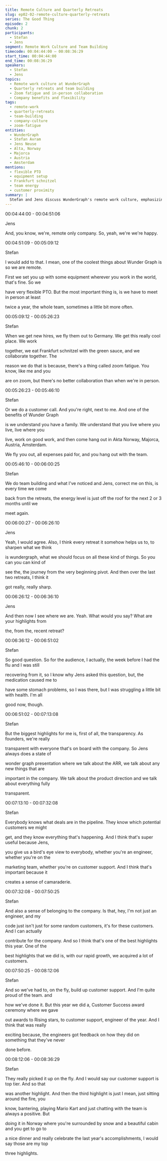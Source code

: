 ```yaml
---
title: Remote Culture and Quarterly Retreats
slug: ep02-02-remote-culture-quarterly-retreats
series: The Good Thing
episode: 2
chunk: 2
participants:
  - Stefan
  - Jens
segment: Remote Work Culture and Team Building
timecode: 00:04:44:00 – 00:08:36:29
start_time: 00:04:44:00
end_time: 00:08:36:29
speakers:
  - Stefan
  - Jens
topics:
  - Remote work culture at WunderGraph
  - Quarterly retreats and team building
  - Zoom fatigue and in-person collaboration
  - Company benefits and flexibility
tags:
  - remote-work
  - quarterly-retreats
  - team-building
  - company-culture
  - zoom-fatigue
entities:
  - WunderGraph
  - Stefan Avram
  - Jens Neuse
  - Alta, Norway
  - Majorca
  - Austria
  - Amsterdam
mentions:
  - flexible PTO
  - equipment setup
  - Frankfurt schnitzel
  - team energy
  - customer proximity
summary: |
  Stefan and Jens discuss WunderGraph's remote work culture, emphasizing the importance of quarterly in-person retreats to combat zoom fatigue and build stronger team bonds. They explain how the company balances remote flexibility with regular face-to-face collaboration, including flying new hires to Germany for onboarding. The conversation highlights how these retreats boost team energy and help sharpen company focus and direction.
---
```


00:04:44:00 - 00:04:51:06

Jens

And, you know, we're, remote only company. So, yeah, we're we're happy.

00:04:51:09 - 00:05:09:12

Stefan

I would add to that. I mean, one of the coolest things about Wunder Graph is so we are remote.

First we set you up with some equipment wherever you work in the world, that's fine. So we

have very flexible PTO. But the most important thing is, is we have to meet in person at least

twice a year, the whole team, sometimes a little bit more often.

00:05:09:12 - 00:05:26:23

Stefan

When we get new hires, we fly them out to Germany. We get this really cool place. We work

together, we eat Frankfurt schnitzel with the green sauce, and we collaborate together. The

reason we do that is because, there's a thing called zoom fatigue. You know, like me and you

are on zoom, but there's no better collaboration than when we're in person.

00:05:26:23 - 00:05:46:10

Stefan

Or we do a customer call. And you're right, next to me. And one of the benefits of Wunder Graph

is we understand you have a family. We understand that you live where you live, live where you

live, work on good work, and then come hang out in Akta Norway, Majorca, Austria, Amsterdam.

We fly you out, all expenses paid for, and you hang out with the team.

00:05:46:10 - 00:06:00:25

Stefan

We do team building and what I've noticed and Jens, correct me on this, is every time we come

back from the retreats, the energy level is just off the roof for the next 2 or 3 months until we

meet again.

00:06:00:27 - 00:06:26:10

Jens

Yeah, I would agree. Also, I think every retreat it somehow helps us to, to sharpen what we think

is wundergraph, what we should focus on all these kind of things. So you can you can kind of

see the, the journey from the very beginning pivot. And then over the last two retreats, I think it

got really, really sharp.

00:06:26:12 - 00:06:36:10

Jens

And then now I see where we are. Yeah. What would you say? What are your highlights from

the, from the, recent retreat?

00:06:36:12 - 00:06:51:02

Stefan

So good question. So for the audience, I actually, the week before I had the flu and I was still

recovering from it, so I know why Jens asked this question, but, the medication caused me to

have some stomach problems, so I was there, but I was struggling a little bit with health. I'm all

good now, though.

00:06:51:02 - 00:07:13:08

Stefan

But the biggest highlights for me is, first of all, the transparency. As founders, we're really

transparent with everyone that's on board with the company. So Jens always does a state of

wonder graph presentation where we talk about the ARR, we talk about any new things that are

important in the company. We talk about the product direction and we talk about everything fully

transparent.

00:07:13:10 - 00:07:32:08

Stefan

Everybody knows what deals are in the pipeline. They know which potential customers we might

get, and they know everything that's happening. And I think that's super useful because Jens,

you give us a bird's eye view to everybody, whether you're an engineer, whether you're on the

marketing team, whether you're on customer support. And I think that's important because it

creates a sense of camaraderie.

00:07:32:08 - 00:07:50:25

Stefan

And also a sense of belonging to the company. Is that, hey, I'm not just an engineer, and my

code just isn't just for some random customers, it's for these customers. And I can actually

contribute for the company. And so I think that's one of the best highlights this year. One of the

best highlights that we did is, with our rapid growth, we acquired a lot of customers.

00:07:50:25 - 00:08:12:06

Stefan

And so we've had to, on the fly, build up customer support. And I'm quite proud of the team. and

how we've done it. But this year we did a, Customer Success award ceremony where we gave

out awards to Rising stars, to customer support, engineer of the year. And I think that was really

exciting because, the engineers got feedback on how they did on something that they've never

done before.

00:08:12:06 - 00:08:36:29

Stefan

They really picked it up on the fly. And I would say our customer support is top tier. And so that

was another highlight. And then the third highlight is just I mean, just sitting around the fire, you

know, bantering, playing Mario Kart and just chatting with the team is always a positive. But

doing it in Norway where you're surrounded by snow and a beautiful cabin and you get to go to

a nice dinner and really celebrate the last year's accomplishments, I would say those are my top

three highlights. 